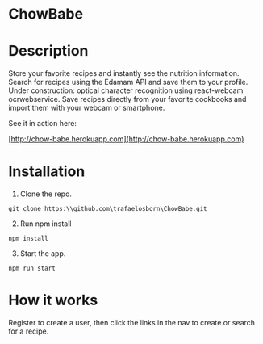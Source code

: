 # ChowBabe

# Description

Store your favorite recipes and instantly see the nutrition information. Search for recipes using the Edamam API and save them to your profile. Under construction: optical character recognition using react-webcam ocrwebservice. Save recipes directly from your favorite cookbooks and import them with your webcam or smartphone.

See it in action here: 

[http://chow-babe.herokuapp.com](http://chow-babe.herokuapp.com)

# Installation

1. Clone the repo.

`git clone https:\\github.com\trafaelosborn\ChowBabe.git`

2. Run npm install

`npm install`

3. Start the app.

`npm run start`

# How it works

Register to create a user, then click the links in the nav to create or search for a recipe. 
